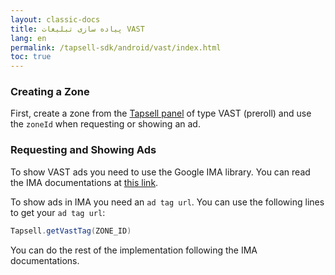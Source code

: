 ```yaml
---
layout: classic-docs
title: پیاده سازی تبلیغات VAST
lang: en
permalink: /tapsell-sdk/android/vast/index.html
toc: true
---
```

### Creating a Zone
First, create a zone from the [Tapsell panel](https://dashboard.tapsell.ir/) of type VAST (preroll) and use the `zoneId` when requesting or showing an ad.

### Requesting and Showing Ads
To show VAST ads you need to use the Google IMA library.
You can read the IMA documentations at [this link](https://developers.google.com/interactive-media-ads/docs/sdks/android).  

To show ads in IMA you need an `ad tag url`. You can use the following lines to get your `ad tag url`:

```java
Tapsell.getVastTag(ZONE_ID)
```
You can do the rest of the implementation following the IMA documentations.